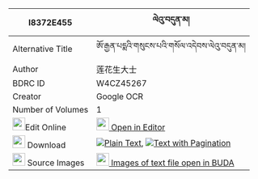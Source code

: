 |I8372E455|ལེའུ་བདུན་མ། 
| --- | --- 
|Alternative Title |ཨོ་རྒྱན་པདྨའི་གསུངས་པའི་གསོལ་འདེབས་ལེའུ་བདུན་མ།
|Author| 莲花生大士
|BDRC ID | W4CZ45267
|Creator | Google OCR
|Number of Volumes| 1
|<img width="25" src="https://img.icons8.com/color/25/000000/edit-property.png">Edit Online| [<img width="25" src="https://avatars.githubusercontent.com/u/45091458?s=200&v=4"> Open in Editor](http://editor.openpecha.org/I8372E455)
|<img width="25" src="https://img.icons8.com/fluent/48/000000/download-2.png"/>  Download | [![](https://img.icons8.com/color/20/000000/txt.png)Plain Text](https://github.com/Openpecha/I8372E455/releases/download/v1/le'u_dun_ma_plain_I8372E455.zip), [![](https://img.icons8.com/color/20/000000/txt.png)Text with Pagination](https://github.com/Openpecha/I8372E455/releases/download/v1/le'u_dun_ma_pages_I8372E455.zip)
|<img width="25" src="https://img.icons8.com/plasticine/100/000000/pictures-folder.png"/>  Source Images | [<img width="25" src="https://library.bdrc.io/icons/BUDA-small.svg"> Images of text file open in BUDA](https://library.bdrc.io/show/bdr:W4CZ45267)